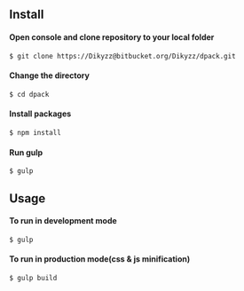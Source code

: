 ## Install

#### Open console and clone repository to your local folder
```
$ git clone https://Dikyzz@bitbucket.org/Dikyzz/dpack.git
```

#### Change the directory
```
$ cd dpack
```

#### Install packages
```
$ npm install
```

#### Run gulp
```
$ gulp
```


## Usage

#### To run in development mode
```
$ gulp
```

#### To run in production mode(css & js minification)
```
$ gulp build
```
